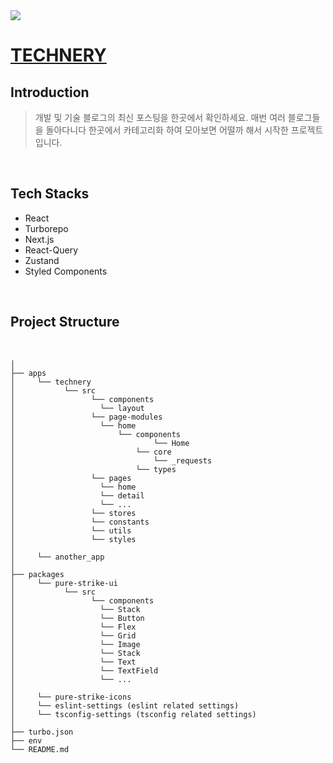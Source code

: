 <img src="https://i.imgur.com/QGp88cp.png">

# [TECHNERY](https://technery.vercel.app/)

## Introduction

> 개발 및 기술 블로그의 최신 포스팅을 한곳에서 확인하세요.
> 매번 여러 블로그들을 돌아다니다 한곳에서 카테고리화 하여 모아보면 어떨까 해서 시작한 프로젝트입니다.

<br/>

## Tech Stacks

- React
- Turborepo
- Next.js
- React-Query
- Zustand
- Styled Components

<br/>

## Project Structure

<br/>

```
│
├── apps
│     └── technery
│           └── src
│                 └── components
│                   └── layout
│                 └── page-modules
│                   └── home
│                       └── components
│                               └── Home
│                           └── core
│                               └── _requests
│                           └── types
│                 └── pages
│                   └── home
│                   └── detail
│                   └── ...
│                 └── stores
│                 └── constants
│                 └── utils
│                 └── styles
│
│     └── another_app
│
├── packages
│     └── pure-strike-ui
│           └── src
│                 └── components
│                   └── Stack
│                   └── Button
│                   └── Flex
│                   └── Grid
│                   └── Image
│                   └── Stack
│                   └── Text
│                   └── TextField
│                   └── ...
│
│     └── pure-strike-icons
│     └── eslint-settings (eslint related settings)
│     └── tsconfig-settings (tsconfig related settings)
│
├── turbo.json
├── env
└── README.md
```

